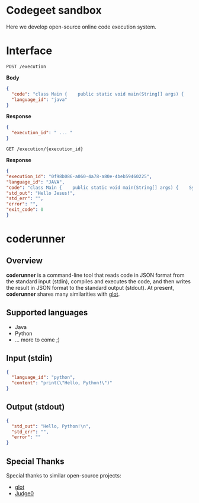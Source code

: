 # Codegeet sandbox
Here we develop open-source online code execution system.

# Interface

`POST /execution`

**Body**

```json
{
  "code": "class Main {    public static void main(String[] args) {    System.out.print(\"Hello Jesus!\"); }   }",
  "language_id": "java"
}
```

**Response**

```json
{
  "execution_id": " ... "
}
```

`GET /execution/{execution_id}`

**Response**
```json
{
"execution_id": "0f98b086-a060-4a78-a80e-4beb59460225",
"language_id": "JAVA",
"code": "class Main {    public static void main(String[] args) {    System.out.print(\"Hello Jesus!\"); }   }",
"std_out": "Hello Jesus!",
"std_err": "",
"error": "",
"exit_code": 0
}
```

# coderunner

## Overview
**coderunner** is a command-line tool that reads code in JSON format from the standard input (stdin),
compiles and executes the code, and then writes the result in JSON format to the standard output (stdout).
At present, **coderunner** shares many similarities with [glot](https://github.com/glotcode/code-runner).

## Supported languages
- Java
- Python
- ... more to come ;)

## Input (stdin)
```json
{
  "language_id": "python",
  "content": "print(\"Hello, Python!\")"
}
```

## Output (stdout)
```json
{
  "std_out": "Hello, Python!\n",
  "std_err": "",
  "error": ""
}
```

## Special Thanks
Special thanks to similar open-source projects:
- [glot](https://github.com/glotcode)
- [Judge0](https://github.com/judge0)